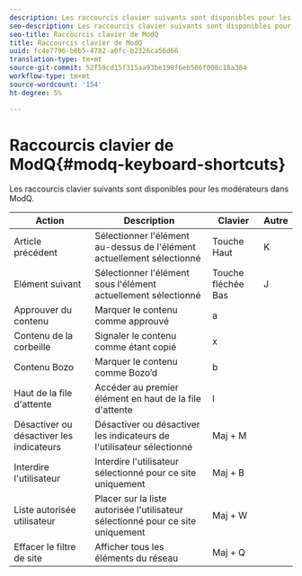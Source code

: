 ```yaml
---
description: Les raccourcis clavier suivants sont disponibles pour les modérateurs dans ModQ.
seo-description: Les raccourcis clavier suivants sont disponibles pour les modérateurs dans ModQ.
seo-title: Raccourcis clavier de ModQ
title: Raccourcis clavier de ModQ
uuid: fc4e7796-b6b5-4782-a0fc-b2326ca56d66
translation-type: tm+mt
source-git-commit: 52f59cd15f315aa93be198f6eb586f008c18a384
workflow-type: tm+mt
source-wordcount: '154'
ht-degree: 5%

---
```



# Raccourcis clavier de ModQ{#modq-keyboard-shortcuts}

Les raccourcis clavier suivants sont disponibles pour les modérateurs dans ModQ.

| Action | Description | Clavier | Autre |
|---|---|---|---|
| Article précédent | Sélectionner l&#39;élément au-dessus de l&#39;élément actuellement sélectionné | Touche Haut | K |
| Elément suivant | Sélectionner l&#39;élément sous l&#39;élément actuellement sélectionné | Touche fléchée Bas | J |
| Approuver du contenu | Marquer le contenu comme approuvé | a |  |
| Contenu de la corbeille | Signaler le contenu comme étant copié | x |  |
| Contenu Bozo | Marquer le contenu comme Bozo’d | b |  |
| Haut de la file d&#39;attente | Accéder au premier élément en haut de la file d&#39;attente | l |  |
| Désactiver ou désactiver les indicateurs | Désactiver ou désactiver les indicateurs de l&#39;utilisateur sélectionné | Maj + M |  |
| Interdire l&#39;utilisateur | Interdire l&#39;utilisateur sélectionné pour ce site uniquement | Maj + B |  |
| Liste autorisée utilisateur | Placer sur la liste autorisée l&#39;utilisateur sélectionné pour ce site uniquement | Maj + W |  |
| Effacer le filtre de site | Afficher tous les éléments du réseau | Maj + Q |  |

